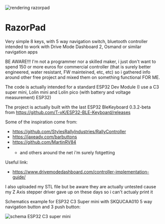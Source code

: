 
![rendering razorpad](https://github.com/razorbac91/RazorPad/assets/10536718/4065ad4d-dacd-46bf-baef-4fa530ee5d5d)



# RazorPad
Very simple 8 keys, with 5 way navigation switch, bluetooth controller intended to work with Drive Mode Dashboard 2, Osmand or similar navigation apps

BE AWARE!!! I'm not a programmer nor a skilled maker, i just don't want to spend 150 or more euros for commercial controller (that is surely better engineered, water resistant, FW mainteined, etc, etc) so i gathered info around other free project and mixed them on something functional FOR ME.

The code is actually intended for a standard ESP32 Dev Module (I use a C3 super mini, Lolin mini and Lolin pico (with battery and voltage measurement) ESP32)

The project is actually built with the last ESP32 BleKeyboard 0.3.2-beta from https://github.com/T-vK/ESP32-BLE-Keyboard/releases

Some of the inspiration come from:
- https://github.com/StylesRallyIndustries/RallyController
- https://jaxeadv.com/barbuttons
- https://github.com/MartinRV84
- - and others around the net i'm surely fotgetting

Useful link:
- https://www.drivemodedashboard.com/controller-implementation-guide/


I also uploaded my STL file but be aware they are actually untested cause my Z Axis stepper driver gave up on these days so i can't actualy print it

Schematics example for ESP32 C3 Super mini with SKQUCAA010 5 way navigation button and 3 push button:

![schema ESP32 C3 super mini](https://github.com/razorbac91/RazorPad/assets/10536718/92b58544-8144-44de-ac21-65ffeb91a7fb)
